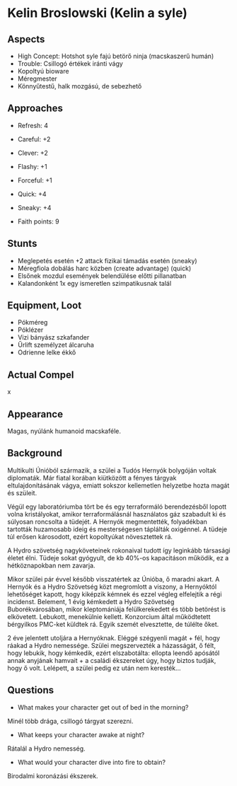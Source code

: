Kelin Broslowski (Kelin a syle)
=======

Aspects
------
* High Concept: Hotshot syle fajú betörő ninja (macskaszerű humán)
* Trouble: Csillogó értékek iránti vágy
* Kopoltyú bioware
* Méregmester
* Könnyűtestű, halk mozgású, de sebezhető

Approaches
------
* Refresh: 4

* Careful: +2
* Clever: +2
* Flashy: +1
* Forceful: +1
* Quick: +4
* Sneaky: +4

* Faith points: 9

Stunts
------
* Meglepetés esetén +2 attack fizikai támadás esetén (sneaky)
* Méregfiola dobálás harc közben (create advantage) (quick)
* Elsőnek mozdul események belendülése előtti pillanatban
* Kalandonként 1x egy ismeretlen szimpatikusnak talál


Equipment, Loot
------
* Pókméreg
* Póklézer
* Vizi bányász szkafander
* Űrlift személyzet álcaruha
* Odrienne lelke ékkő

Actual Compel
------
x

Appearance
------
Magas, nyúlánk humanoid macskaféle.

Background
------
Multikulti Únióból származik, a szülei a Tudós Hernyók bolygóján voltak diplomaták.
Már fiatal korában kiütközött a fényes tárgyak eltulajdonításának vágya, emiatt sokszor kellemetlen helyzetbe hozta magát és szüleit.

Végül egy laboratóriumba tört be és egy terraformáló berendezésből lopott volna kristályokat, amikor terraformálásnál használatos gáz szabadult ki és súlyosan roncsolta a tüdejét. A Hernyók megmentették, folyadékban tartották huzamosabb ideig és mesterségesen táplálták oxigénnel. A tüdeje túl erősen károsodott, ezért kopoltyúkat növesztettek rá.

A Hydro szövetség nagyköveteinek rokonaival tudott így leginkább társasági életet élni.
Tüdeje sokat gyógyult, de kb 40%-os kapacitáson működik, ez a hétköznapokban nem zavarja.

Mikor szülei pár évvel később visszatértek az Únióba, ő maradni akart.
A Hernyók és a Hydro Szövetség közt megromlott a viszony, a Hernyóktól lehetőséget kapott, hogy kiképzik kémnek és ezzel végleg elfelejtik a régi incidenst.
Belement, 1 évig kémkedett a Hydro Szövetség Buborékvárosában, mikor kleptomániája felülkerekedett és több betörést is elkövetett. Lebukott, menekülnie kellett. Konzorcium által működtetett bérgyilkos PMC-ket küldtek rá. Egyik szemét elvesztette, de túlélte őket.

2 éve jelentett utoljára a Hernyóknak. Eléggé szégyenli magát + fél, hogy ráakad a Hydro nemessége.
Szülei megszervezték a házasságát, ő félt, hogy lebukik, hogy kémkedik, ezért elszabotálta: ellopta leendő apósától annak anyjának hamvait + a családi ékszereket úgy, hogy biztos tudják, hogy ő volt. Lelépett, a szülei pedig ez után nem keresték...


Questions
------
* What makes your character get out of bed in the morning?

Minél több drága, csillogó tárgyat szerezni.

* What keeps your character awake at night?

Rátalál a Hydro nemesség.    

* What would your character dive into fire to obtain?

Birodalmi koronázási ékszerek.
